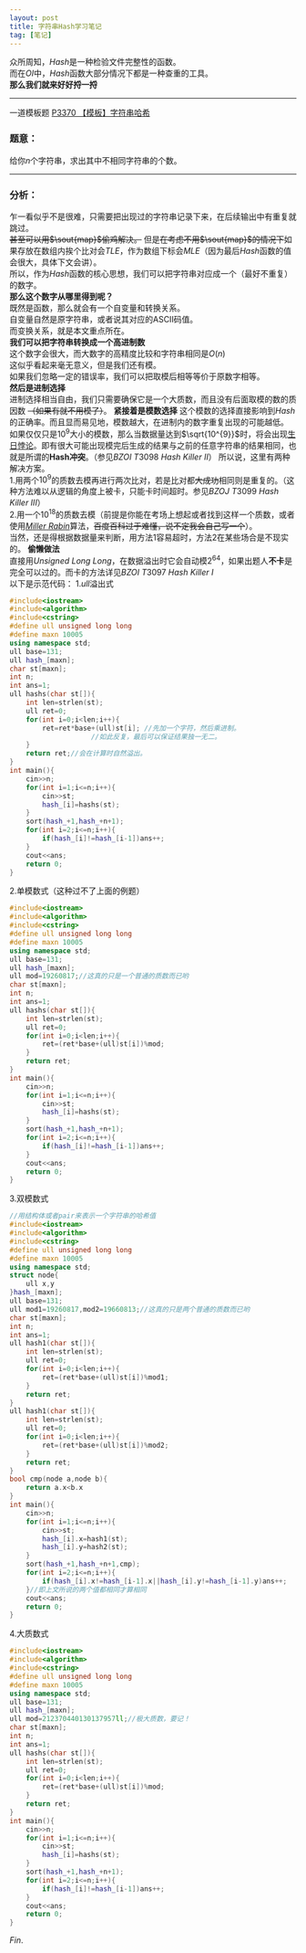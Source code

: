 ```yaml
---
layout: post
title: 字符串Hash学习笔记
tag: [笔记]
---
```

众所周知，$Hash$是一种检验文件完整性的函数。  
而在$OI$中，$Hash$函数大部分情况下都是一种查重的工具。  
**那么我们就来好好捋一捋**  
* * *

一道模板题 [P3370 【模板】字符串哈希](https://www.luogu.com.cn/problem/P3370)  
### 题意：  
给你$n$个字符串，求出其中不相同字符串的个数。 
* * *
### 分析：
乍一看似乎不是很难，只需要把出现过的字符串记录下来，在后续输出中有重复就跳过。  
~~甚至可以用$\sout{map}$偷鸡解决。~~
但是~~在考虑不用$\sout{map}$的情况下~~如果存放在数组内挨个比对会$TLE$，作为数组下标会$MLE$（因为最后$Hash$函数的值会很大，具体下文会讲）。  
所以，作为$Hash$函数的核心思想，我们可以把字符串对应成一个（最好不重复）的数字。  
**那么这个数字从哪里得到呢？**  
既然是函数，那么就会有一个自变量和转换关系。  
自变量自然是原字符串，或者说其对应的ASCII码值。  
而变换关系，就是本文重点所在。  
**我们可以把字符串转换成一个高进制数**  
这个数字会很大，而大数字的高精度比较和字符串相同是$O(n)$  
这似乎看起来毫无意义，但是我们还有模。  
如果我们忽略一定的错误率，我们可以把取模后相等等价于原数字相等。  
**然后是进制选择**  
进制选择相当自由，我们只需要确保它是一个大质数，而且没有后面取模的数的质因数 ~~（如果有就不用模了）~~。
**紧接着是模数选择**
这个模数的选择直接影响到$Hash$的正确率。而且显而易见地，模数越大，在进制内的数字重复出现的可能越低。  
如果仅仅只是$10^{9}$大小的模数，那么当数据量达到$\sqrt{10^{9}}$时，将会出现[生日悖论](https://baike.baidu.com/item/%E7%94%9F%E6%97%A5%E6%82%96%E8%AE%BA/2715290?fr=aladdin)。即有很大可能出现模完后生成的结果与之前的任意字符串的结果相同，也就是所谓的$\textbf{Hash}$**冲突**。（参见$BZOI$ $T3098$ $Hash$ $Killer$ $II$）
所以说，这里有两种解决方案。  
1.用两个$10^{9}$的质数去模再进行两次比对，若是比对都~~大成功~~相同则是重复的。（这种方法难以从逻辑的角度上被卡，只能卡时间超时。参见$BZOJ$ $T3099$ $Hash$ $Killer$ $III$）  
2.用一个$10^{18}$的质数去模（前提是你能在考场上想起或者找到这样一个质数，或者使用[$Miller$ $Rabin$](https://baike.baidu.com/item/%E7%B1%B3%E5%8B%92-%E6%8B%89%E5%AE%BE%E7%B4%A0%E6%80%A7%E6%A3%80%E9%AA%8C/22719763?fr=aladdin)算法，~~百度百科过于难懂，说不定我会自己写一个~~）。  
当然，还是得根据数据量来判断，用方法1容易超时，方法2在某些场合是不现实的。
**偷懒做法**  
直接用$Unsigned$ $Long$ $Long$，在数据溢出时它会自动模$2^{64}$，如果出题人**不卡**是完全可以过的。而卡的方法详见$BZOI$ $T3097$ $Hash$ $Killer$ $I$  
以下是示范代码：
1.$ull$溢出式
```cpp
#include<iostream>
#include<algorithm>
#include<cstring>
#define ull unsigned long long
#define maxn 10005
using namespace std;
ull base=131;
ull hash_[maxn];
char st[maxn];
int n;
int ans=1;
ull hashs(char st[]){
	int len=strlen(st);
	ull ret=0;
	for(int i=0;i<len;i++){
		ret=ret*base+(ull)st[i]; //先加一个字符，然后乘进制。
					//如此反复，最后可以保证结果独一无二。 
	}
	return ret;//会在计算时自然溢出。 
}
int main(){
    cin>>n;
    for(int i=1;i<=n;i++){
        cin>>st;
        hash_[i]=hashs(st);
	}
    sort(hash_+1,hash_+n+1);
    for(int i=2;i<=n;i++){
    	if(hash_[i]!=hash_[i-1])ans++;
	}
	cout<<ans;
	return 0;
}
```
2.单模数式（这种过不了上面的例题）
```cpp
#include<iostream>
#include<algorithm>
#include<cstring>
#define ull unsigned long long
#define maxn 10005
using namespace std;
ull base=131;
ull hash_[maxn];
ull mod=19260817;//这真的只是一个普通的质数而已哟
char st[maxn];
int n;
int ans=1;
ull hashs(char st[]){
	int len=strlen(st);
	ull ret=0;
	for(int i=0;i<len;i++){
		ret=(ret*base+(ull)st[i])%mod; 
	}
	return ret; 
}
int main(){
    cin>>n;
    for(int i=1;i<=n;i++){
        cin>>st;
        hash_[i]=hashs(st);
	}
    sort(hash_+1,hash_+n+1);
    for(int i=2;i<=n;i++){
    	if(hash_[i]!=hash_[i-1])ans++;
	}
	cout<<ans;
	return 0;
}
```
3.双模数式
```cpp
//用结构体或者pair来表示一个字符串的哈希值
#include<iostream>
#include<algorithm>
#include<cstring>
#define ull unsigned long long
#define maxn 10005
using namespace std;
struct node{
    ull x,y
}hash_[maxn];
ull base=131;
ull mod1=19260817,mod2=19660813;//这真的只是两个普通的质数而已哟
char st[maxn];
int n;
int ans=1;
ull hash1(char st[]){
	int len=strlen(st);
	ull ret=0;
	for(int i=0;i<len;i++){
		ret=(ret*base+(ull)st[i])%mod1; 
	}
	return ret; 
}
ull hash1(char st[]){
	int len=strlen(st);
	ull ret=0;
	for(int i=0;i<len;i++){
		ret=(ret*base+(ull)st[i])%mod2; 
	}
	return ret; 
}
bool cmp(node a,node b){
    return a.x<b.x
}
int main(){
    cin>>n;
    for(int i=1;i<=n;i++){
        cin>>st;
        hash_[i].x=hash1(st);
        hash_[i].y=hash2(st);
	}
    sort(hash_+1,hash_+n+1,cmp);
    for(int i=2;i<=n;i++){
    	if(hash_[i].x!=hash_[i-1].x||hash_[i].y!=hash_[i-1].y)ans++;
	}//即上文所说的两个值都相同才算相同
	cout<<ans;
	return 0;
}
```
4.大质数式
```cpp
#include<iostream>
#include<algorithm>
#include<cstring>
#define ull unsigned long long
#define maxn 10005
using namespace std;
ull base=131;
ull hash_[maxn];
ull mod=212370440130137957ll;//极大质数，要记！
char st[maxn];
int n;
int ans=1;
ull hashs(char st[]){
	int len=strlen(st);
	ull ret=0;
	for(int i=0;i<len;i++){
		ret=(ret*base+(ull)st[i])%mod; 
	}
	return ret; 
}
int main(){
    cin>>n;
    for(int i=1;i<=n;i++){
        cin>>st;
        hash_[i]=hashs(st);
	}
    sort(hash_+1,hash_+n+1);
    for(int i=2;i<=n;i++){
    	if(hash_[i]!=hash_[i-1])ans++;
	}
	cout<<ans;
	return 0;
}
```
$Fin.$